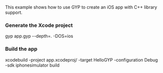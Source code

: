 This example shows how to use GYP to create an iOS app with C++ library support.

### Generate the Xcode project
  gyp app.gyp --depth=. -DOS=ios

### Build the app
  xcodebuild -project app.xcodeproj/ -target HelloGYP -configuration Debug -sdk iphonesimulator build
